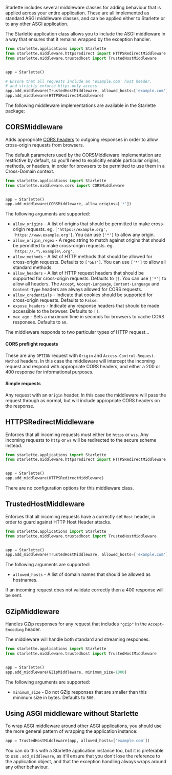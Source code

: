 
Starlette includes several middleware classes for adding behaviour that is applied across your entire application. These are all implemented as standard ASGI
middleware classes, and can be applied either to Starlette or to any other ASGI application.

The Starlette application class allows you to include the ASGI middleware
in a way that ensures that it remains wrapped by the exception handler.

```python
from starlette.applications import Starlette
from starlette.middleware.httpsredirect import HTTPSRedirectMiddleware
from starlette.middleware.trustedhost import TrustedHostMiddleware


app = Starlette()

# Ensure that all requests include an 'example.com' host header,
# and strictly enforce https-only access.
app.add_middleware(TrustedHostMiddleware, allowed_hosts=['example.com'])
app.add_middleware(HTTPSRedirectMiddleware)
```

The following middleware implementations are available in the Starlette package:

## CORSMiddleware

Adds appropriate [CORS headers](https://developer.mozilla.org/en-US/docs/Web/HTTP/CORS) to outgoing responses in order to allow cross-origin requests from browsers.

The default parameters used by the CORSMiddleware implementation are restrictive by default,
so you'll need to explicitly enable particular origins, methods, or headers, in order
for browsers to be permitted to use them in a Cross-Domain context.

```python
from starlette.applications import Starlette
from starlette.middleware.cors import CORSMiddleware


app = Starlette()
app.add_middleware(CORSMiddleware, allow_origins=['*'])
```

The following arguments are supported:

* `allow_origins` - A list of origins that should be permitted to make cross-origin requests. eg. `['https://example.org', 'https://www.example.org']`. You can use `['*']` to allow any origin.
* `allow_origin_regex` - A regex string to match against origins that should be permitted to make cross-origin requests. eg. `'https://.*\.example\.org'`.
* `allow_methods` - A list of HTTP methods that should be allowed for cross-origin requests. Defaults to `['GET']`. You can use `['*']` to allow all standard methods.
* `allow_headers` - A list of HTTP request headers that should be supported for cross-origin requests. Defaults to `[]`. You can use `['*']` to allow all headers. The `Accept`, `Accept-Language`, `Content-Language` and `Content-Type` headers are always allowed for CORS requests.
* `allow_credentials` - Indicate that cookies should be supported for cross-origin requests. Defaults to `False`.
* `expose_headers` - Indicate any response headers that should be made accessible to the browser. Defaults to `[]`.
* `max_age` - Sets a maximum time in seconds for browsers to cache CORS responses. Defaults to `60`.

The middleware responds to two particular types of HTTP request...

#### CORS preflight requests

These are any `OPTION` request with `Origin` and `Access-Control-Request-Method` headers.
In this case the middleware will intercept the incoming request and respond with
appropriate CORS headers, and either a 200 or 400 response for informational purposes.

#### Simple requests

Any request with an `Origin` header. In this case the middleware will pass the
request through as normal, but will include appropriate CORS headers on the response.

## HTTPSRedirectMiddleware

Enforces that all incoming requests must either be `https` or `wss`. Any incoming
requests to `http` or `ws` will be redirected to the secure scheme instead.

```python
from starlette.applications import Starlette
from starlette.middleware.httpsredirect import HTTPSRedirectMiddleware


app = Starlette()
app.add_middleware(HTTPSRedirectMiddleware)
```

There are no configuration options for this middleware class.

## TrustedHostMiddleware

Enforces that all incoming requests have a correctly set `Host` header, in order
to guard against HTTP Host Header attacks.

```python
from starlette.applications import Starlette
from starlette.middleware.trustedhost import TrustedHostMiddleware


app = Starlette()
app.add_middleware(TrustedHostMiddleware, allowed_hosts=['example.com'])
```

The following arguments are supported:

* `allowed_hosts` - A list of domain names that should be allowed as hostnames.

If an incoming request does not validate correctly then a 400 response will be sent.

## GZipMiddleware

Handles GZip responses for any request that includes `"gzip"` in the `Accept-Encoding` header.

The middleware will handle both standard and streaming responses.

```python
from starlette.applications import Starlette
from starlette.middleware.trustedhost import TrustedHostMiddleware


app = Starlette()
app.add_middleware(GZipMiddleware, minimum_size=1000)
```

The following arguments are supported:

* `minimum_size` - Do not GZip responses that are smaller than this minimum size in bytes. Defaults to `500`.

## Using ASGI middleware without Starlette

To wrap ASGI middleware around other ASGI applications, you should use the
more general pattern of wrapping the application instance:

```python
app = TrustedHostMiddleware(app, allowed_hosts=['example.com'])
```

You can do this with a Starlette application instance too, but it is preferable
to use `.add_middleware`, as it'll ensure that you don't lose the reference
to the application object, and that the exception handling always wraps around
any other behaviour.
